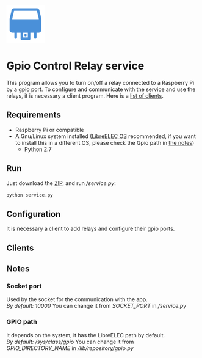 <img alt="Gpio Control Relay" title="Gpio Control Relay service" src="resources/images/icon.png" width="100" height="100">

# Gpio Control Relay service
This program allows you to turn on/off a relay connected to a Raspberry Pi by a gpio port.
To configure and communicate with the service and use the relays, 
it is necessary a client program. Here is a [list of clients](#clients).

## Requirements
- Raspberry Pi or compatible
- A Gnu/Linux system installed ([LibreELEC OS](https://libreelec.tv/)
 recommended, if you want to install this in a 
different OS, please check the Gpio path in [the notes](#gpio-path))
    - Python 2.7

## Run
Just download the [ZIP](https://github.com/nearlg/script.service.relay/archive/master.zip), 
and run _/service.py_:

```bash
python service.py
```

## Configuration
It is necessary a client to add relays and configure their gpio ports.

## Clients
<!--
TODO
-->

## Notes
### Socket port
Used by the socket for the communication with the app.</br>
*By default: 10000*
You can change it from _SOCKET_PORT_ in _/service.py_
### GPIO path
It depends on the system, it has the LibreELEC path by default.</br>
*By default: /sys/class/gpio*
You can change it from _GPIO_DIRECTORY_NAME_ in _/lib/repository/gpio.py_
